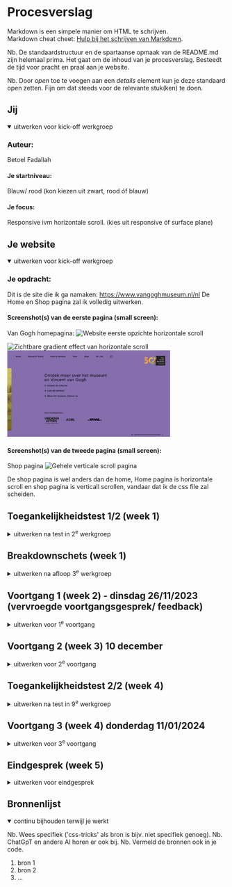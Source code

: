 # Procesverslag
Markdown is een simpele manier om HTML te schrijven.  
Markdown cheat cheet: [Hulp bij het schrijven van Markdown](https://github.com/adam-p/markdown-here/wiki/Markdown-Cheatsheet).

Nb. De standaardstructuur en de spartaanse opmaak van de README.md zijn helemaal prima. Het gaat om de inhoud van je procesverslag. Besteedt de tijd voor pracht en praal aan je website.

Nb. Door *open* toe te voegen aan een *details* element kun je deze standaard open zetten. Fijn om dat steeds voor de relevante stuk(ken) te doen.





## Jij

<details open>
  <summary>uitwerken voor kick-off werkgroep</summary>

  ### Auteur:
  Betoel Fadallah

  #### Je startniveau:
  Blauw/ rood (kon kiezen uit zwart, rood óf blauw)

  #### Je focus:
  Responsive ivm horizontale scroll. (kies uit responsive óf surface plane)
 
</details>





## Je website

<details open>
  <summary>uitwerken voor kick-off werkgroep</summary>

  ### Je opdracht:
  Dit is de site die ik ga namaken: https://www.vangoghmuseum.nl/nl
  De Home en Shop pagina zal ik volledig uitwerken. 


  #### Screenshot(s) van de eerste pagina (small screen): 
  Van Gogh homepagina: 
  <img src="readme-images/1a_homepagina_van_gogh_museum.png" width="375px" alt="Website eerste opzichte horizontale scroll">

  <img src="readme-images/2a_homepagina_van_gogh_museum.png" width="375px" alt="Zichtbare gradient effect van horizontale scroll">

  <img src="readme-images/3a_homepagina_van_gogh_museum.png" width="375px" alt="Laaste gradient effect en einde homepage">

  #### Screenshot(s) van de tweede pagina (small screen):
  Shop pagina 
  <img src="readme-images/1b_shop_page_van_gogh_museum.png" width="375px" alt="Gehele verticale scroll pagina">
  
  De shop pagina is wel anders dan de home, Home pagina is horizontale scroll en shop pagina is verticall scrollen, vandaar dat ik de css file zal scheiden.
 
</details>



## Toegankelijkheidstest 1/2 (week 1)

<details>
  <summary>uitwerken na test in 2<sup>e</sup> werkgroep</summary>

  ### Bevindingen
  Lijst met je bevindingen die in de test naar voren kwamen:
  - De website is niet responsief, de website is niet aangepast aan verschillende 

</details>



## Breakdownschets (week 1)

<details>
  <summary>uitwerken na afloop 3<sup>e</sup> werkgroep</summary>

  ### beide pagina's: 
  <img src="readme-images/breakdownsheet_wk1.png" width="1200px" alt="Breakdownsheet">

</details>



## Voortgang 1 (week 2) - dinsdag 26/11/2023 (vervroegde voortgangsgesprek/ feedback)

<details>
  <summary>uitwerken voor 1<sup>e</sup> voortgang</summary>

  ### Stand van zaken
  hier dit ging goed & dit was lastig (neem ook screenshots op van delen van je website en code)

  <img src="readme-images/1c_voortgangsgesprek_.png" width="375px" alt="breakdown van de hele pagina before">

  ### Voorbereiding en eerste feedback
  Voor op de home pagina had ik een aantal vragen over de uitdaging van de horizontale scroll effect. Ik dacht eerst aan het begin dat het verstandig was om de scroll effect als carrousel te zien, echt vond ik het idee om de de kaartjes beter in een list te stoppen, logischer. Dus heb ik mijn vraag voorgelegd aan hem, waarna hij het volgende op antwoordde: "Om eerst de horizontale scroll effect aan te pakken kun je het volgde regel toepassen":
  
  main {
     overflow-x: scroll;
     overflow-y: hidden;
  }

  Bron: https://developer.mozilla.org/en-US/docs/Web/CSS/overflow-x

  Eerste keer dat ik de regel had toepgepast werkte het niet, later kwam ik er achter dat het aan mijn selector lag.

  Andere vraag die ik had over de Home page scroll effect was de kleur overgang van: geel naar oranje en tenslotte naar paars. Hij gaf aan dat ik dit kon bereiken door een X aantal px aan te geven door een zogehete 'breakpoint' van de breedte van het scherm, de kleur overgang geleidelijk kan laten overzetten naar een ander kleur. Wel gaf hij aan dat ik dit beter later kon oppakken aangezien ik voor responsive ga en het  toepassen er van alleen iets is voor als ik voor een 10 wilde gaan. Het voeren van de nauwkeurige breakpoint kon bereikt worden door in javascript verder door te pakken, door de breakpoint te definieren op de pagina.

  Ik heb verder geen bron kunnen vinden hoe dit bereikt kon worden, dus had ik alleen op mijn huidige gradient een timer op gezet voor bij het openen van de site, bron:
  https://developer.mozilla.org/en-US/docs/Web/CSS/CSS_images/Using_CSS_gradients

  Samen met 2 studentassistenten Sybren Loos en Christopher Willems zijn we in de les van 26 november de 'Breakdown' opdracht gaan doornemen. We zijn de HTML structuur na gegaan of alles logisch was opgebouwd en kwamen tot een nieuwe iteratie slag. De Homepage 'main' bestaat uit 3 delen zou je kunnen zeggen: 1 (hoofd)section, 4 articles, 1 (eind)section. Na wat sparren is er besloten om de 4 articles in 1 section de doen.

  <img src="readme-images/1c_voortgangsgesprek_.png" width="375px" alt="breakdown van de hele pagina before">

  Verder gaven ze aan dat mijn breakdown er prima uitzag en keken we verder naar de opdeling van de code en hoe de site als basis verbeterd kan worden. De enige wijziging was het stoppen van alle articles in 1 section, dit veranderde uiteraard de css drastisch, dus heb ik mijn CSS selectoren zelfstandig aangepast.
  
  -----

  Dan waren we gaan kijken naar de tweede Shop pagina, Christopher en Danny vond het een goed idee dat ik de hele pagina omzet naar een Grid waarbij ik 2 kolommen aan maak voor als basis.
  
  Samen met een klasgenoot hebben we elkaars site geanalyseerd door de WCAG checklist bij na te gaan of de huidige site hier aan voldoet. Dit heb ik voor hem ook door de validator laten gaan om na te kijken of er ook andere bevindingen zijn uitgekomen. De checklist van mijn site is door Willem ingevuld, zie bijgevoegd foto's. Die van hem heeft hij ontvangen.

  <img src="readme-images/FED WCAG Checklist/CL_V1_IMG_7934.png" width="375px" alt="WCAG formulier pagina 1">
  
  <img src="readme-images/FED WCAG Checklist/CL_V1_IMG_7935.png" width="375px" alt="WCAG formulier pagina 2">

  <img src="readme-images/FED WCAG Checklist/CL_V1_IMG_7936.png" width="375px" alt="WCAG formulier pagina 3">

  <img src="readme-images/FED WCAG Checklist/CL_V1_IMG_7937.png" width="375px" alt="WCAG formulier pagina 4">

  <img src="readme-images/FED WCAG Checklist/CL_V1_IMG_7938.png" width="375px" alt="WCAG formulier pagina 5">

  <img src="readme-images/FED WCAG Checklist/CL_V1_IMG_7939.png" width="375px" alt="WCAG formulier pagina 6">

  ### Verslag van meeting, hoofdlijnen in het kort:
  hier na afloop snel de uitkomsten van de meeting vastleggen

  - Breakdown sheet besproken (navbar fix).
  - Horizontale scroll, overflow-x: scroll;
  - Gradient break is verbonden aan X aantal px, dit is alleen een bonus voor de surface plane.
  - Grid kan ik prima toepassen op mijn tweede Shop pagina in plaats van een aside. 

</details>




## Voortgang 2 (week 3) 10 december

<details>
  <summary>uitwerken voor 2<sup>e</sup> voortgang</summary>

  ### Stand van zaken
  hier dit ging goed & dit was lastig (neem ook screenshots op van delen van je website en code)

  Samen met Sybren waren we gaan kijken naar de home page en hebben we de 
  
  Van Danny kreeg ik de tip of de banner in de header te stoppen ipv de main. Deze had ik voorheen in een section gedaan in de main omdat ik dacht dat het een onderdeel daarvan moest zijn ivm met de content wat reclame gerelateerd is, dit heb ik uiteindelijk aangepast. Zo kan er over de gehele main een grid ingezet worden. 

  Daarnaast liep ik tegen de hamburgermenu aan die niet volledig vertoonde. Het leek wel te verstoppen achter de main wanneer je op de knop drukte. Ik had geprobeerd met z-index in css het probleem te verhelpen - echter lukte dit niet. Sybron en ik hadden toen kort samen gezeten en na wat experimenteren hadden we onder andere een ander element gespot met ook een z-index die een gele background colour had. Dit bleek hem uiteindelijk ook niet te zijn dus hadden we die uitgezet. Door middel van inspector hadden we wat andere regels uitgezet waardoor het uiteindelijk wel werkte, dit kwam door half afgemaakte stukken css stukken die ik weg had moeten laten.

  Van Christopher kreeg ik advies hoe ik mijn css kan opschonen en gaf hij me een extra tip over het toepassen van 'clamp' om tekst responsive maken.

  font-size: clamp(3rem, 5vw, 6rem); 

  ### Verslag van meeting
  hier na afloop snel de uitkomsten van de meeting vastleggen

  - In shop pagina moet de banner in de header ipv de main, ivm de grid voor op de hele main.
  - p
- ...

</details>





## Toegankelijkheidstest 2/2 (week 4)

<details>
  <summary>uitwerken na test in 9<sup>e</sup> werkgroep</summary>

  ### Bevindingen
  Lijst met je bevindingen die in de test naar voren kwamen (geef ook aan wat er verbeterd is):

</details>





## Voortgang 3 (week 4) donderdag 11/01/2024

<details>
  <summary>uitwerken voor 3<sup>e</sup> voortgang</summary>

  ### Stand van zaken
  hier dit ging goed & dit was lastig (neem ook screenshots op van delen van je website en code)

Donderdag 11 januari was de laatste voortgangsgesprek. Daarvoor wilde ik 

  ### Agenda voor meeting
  Vragen die ik wil stellen:
  1. Kleur overgang tijdens het horizontaal scrollen van de homepagina. Kan dit gedaan worden met css door middel van transform?
  2. Toegankelijkheid WCAG richtlijnen, welke moet ik aan houden?

  ### Verslag van meeting
  hier na afloop snel de uitkomsten van de meeting vastleggen.

  Tijdens het gesprek wilde ik graag meer te weten komen over hoe ik de kleur overgang op mijn homepagina het beste zou kunnen aanpakken. Zelf had ik transform gebruikt:
  
  transition: background-color 6s linear;

  En zo zag het er uit in mijn html 'body':
  
  body {
      padding-top: 1em;
      background-color: var(--color-background-yellow);
      transition: background-color 6s linear;
      font-family: var(--font-nunito);
      font-size: 1rem;
      line-height: 1.375;
  }

  Van Marten had ik geleerd dat ik dit het beste kon doen door de viewport van de totale width van het gehele horizontale scroll pagina, op te splitsen in drieën.

  <img src="readme-images/1c_voortgangsgesprek_.png" width="375px" alt="breakdown van de hele pagina">

  Echter weet ik niet of dit mij zal lukken binnen de deadline, dus heb ik dit open laten staan voor een mogelijke bonus.

  ________________
  Logo en search icon in de nav versus buiten nav

    <header>
      <button aria-label="Open menu">
        <img src="images/menu_icon.svg" alt=""/>
      </button>
      <nav>
        <ul>
          <li><a href="#">Home</a></li>
          <li><a href="#">Bezoek & Tickets</a></li>
          <li><a href="#">Kunst & Verhalen</a></li>
          <li><a href="#">Over</a></li>
          <li><a href="shop.html">Shop</a></li>
          <li><a href="#">NL | En</a></li>
        </ul>
      </nav>
      <a href="#"><img src="images/search_icon.svg" alt="search button"/></a>
      <a href="index.html"><img src="images/van_gogh_museum_logo.svg" alt="Van Gogh logo"/></a>
    </header>

  ______

      <header>
      <button aria-label="Open menu">
        <img src="images/menu_icon.svg" alt=""/>
      </button>
      <nav>
        <ul>
          <li><a href="#">Home</a></li>
          <li><a href="#">Bezoek & Tickets</a></li>
          <li><a href="#">Kunst & Verhalen</a></li>
          <li><a href="#">Over</a></li>
          <li><a href="shop.html">Shop</a></li>
          <li><a href="#">NL | En</a></li>
          <li>
            <a href="#"><img src="images/search_icon.svg" alt="search button"/></a>
          </li>
          <li>
            <a href="index.html"><img src="images/van_gogh_museum_logo.svg" alt="Van Gogh logo"/></a>
        </ul>
      </nav>
    </header>

  ________________
  
Tijdens de derde/ laatste feedback gesprek op donderdag 9 januari. Zijn Christopher en ik door mijn code heen gegaan en gaan kijken naar welke onderdelen ontbreken, om volledig aan de beoordelingscriteria te voldoen. Christopher gaf mij de tip om gebruik te maken van reduced motion in css voor een meer inclusievere UI oplossing. Deze functie zorgde ervoor dat mensen met een visuele beperking hun voorkeuren kunnen aangeven in de instellingen van hun laptop of computer om snelle interacties en bewegingen uit te zetten, zie onderstaande voorbeeld:

@media (prefers-reduced-motion:reduce) {
    *{
        animation: none;
        transition: none;
    }
}

Zelf werk ik toe om de responsive opdracht aan te voldoen waarbij de interface op mobile en desktop zich anders vertoont. Ik heb voor de homepage op desktop een volledige horizontale scroll op de main. Voor mobile is dit een verticale scroll. Dit was mij wel gelukt om het werkend te krijgen, echter voor mijn shop pagina was ik in twijfels of Grid en responsiveness samen gaan.  Dus dat wilde ik nog gaan aanpakken.  De desktop was wel goed behalve dan mobile nog aanpassen met @media queries. Na een gesprek met Sybren gaf hij mij de tip om de section in de main meer responsive te maken door





  Daarin had ik vermeld dat 
  - punt 2
  - nog een punt
  - ...

</details>





## Eindgesprek (week 5)

<details>
  <summary>uitwerken voor eindgesprek</summary>

  ### Je uitkomst - karakteristiek screenshots:
  <img src="readme-images/dummy-plaatje.jpg" width="375px" alt="uitkomst opdracht 1">


  ### Dit ging goed/Heb ik geleerd: 
  Korte omschrijving met plaatjes

  <img src="readme-images/dummy-plaatje.jpg" width="375px" alt="top">


  ### Dit was lastig/Is niet gelukt:
  Korte omschrijving met plaatjes

  <img src="readme-images/dummy-plaatje.jpg" width="375px" alt="bummer">
</details>





## Bronnenlijst

<details open>
  <summary>continu bijhouden terwijl je werkt</summary>

  Nb. Wees specifiek ('css-tricks' als bron is bijv. niet specifiek genoeg). 
  Nb. ChatGpT en andere AI horen er ook bij.
  Nb. Vermeld de bronnen ook in je code.

  1. bron 1
  2. bron 2
  3. ...

</details>